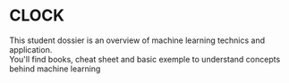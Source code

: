 # CLOCK
This student dossier is an overview of machine learning technics and application. </br>
You'll find books, cheat sheet and basic exemple to understand concepts behind machine learning
